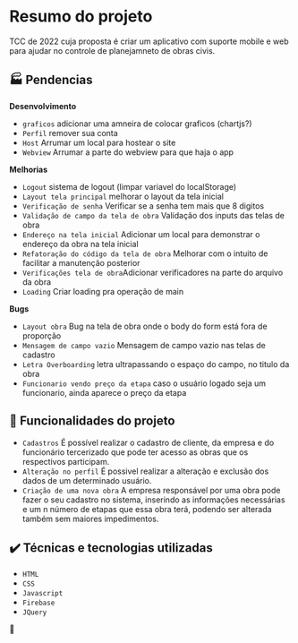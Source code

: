 # Resumo do projeto
TCC de 2022 cuja proposta é criar um aplicativo com suporte mobile e web para ajudar no controle de planejamneto de obras civis.

## :factory: Pendencias
**Desenvolvimento**
- `graficos` adicionar uma amneira de colocar graficos (chartjs?)
- `Perfil` remover sua conta
- `Host` Arrumar um local para hostear o site
- `Webview` Arrumar a parte do webview para que haja o app

**Melhorias**
- `Logout` sistema de logout (limpar variavel do localStorage)
- `Layout tela principal` melhorar o layout da tela inicial
- `Verificação de senha` Verificar se a senha tem mais que 8 digitos
- `Validação de campo da tela de obra` Validação dos inputs das telas de obra
- `Endereço na tela inicial` Adicionar um local para demonstrar o endereço da obra na tela inicial
- `Refatoração do código da tela de obra` Melhorar com o intuito de facilitar a manutenção posterior
- `Verificações tela de obra`Adicionar verificadores na parte do arquivo da obra
- `Loading` Criar loading pra operação de main

**Bugs**
- `Layout obra` Bug na tela de obra onde o body do form está fora de proporção
- `Mensagem de campo vazio` Mensagem de campo vazio nas telas de cadastro
- `Letra Overboarding` letra ultrapassando o espaço do campo, no titulo da obra
- `Funcionario vendo preço da etapa` caso o usuário logado seja um funcionario, ainda aparece o preço da etapa

## 🔨 Funcionalidades do projeto

- `Cadastros` É possível realizar o cadastro de cliente, da empresa e do funcionário tercerizado que pode ter acesso as obras que os respectivos participam.
- `Alteração no perfil` É possivel realizar a alteração e exclusão dos dados de um determinado usuário.
- `Criação de uma nova obra` A empresa responsável por uma obra pode fazer o seu cadastro no sistema, inserindo as informações necessárias e um n número de etapas que essa obra terá, podendo ser alterada também sem maiores impedimentos.

## ✔️ Técnicas e tecnologias utilizadas

- ``HTML``
- ``CSS``
- ``Javascript``
- ``Firebase``
- ``JQuery``

:hamster:
